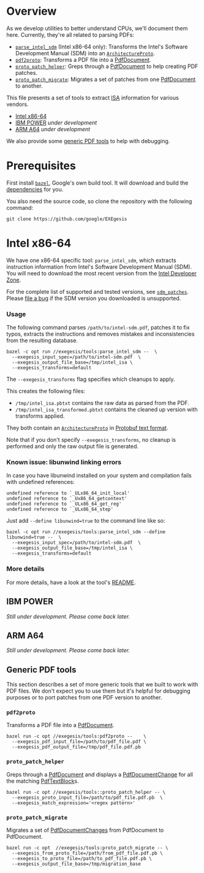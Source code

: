 

# Overview

As we develop utilities to better understand CPUs, we'll document them here.
Currently, they're all related to parsing PDFs:

-   [`parse_intel_sdm`](#intel-x86-64) (Intel x86-64 only): Transforms the
    Intel's Software Development Manual (SDM) into an
    [`ArchitectureProto`](../proto/instructions.proto).
-   [`pdf2proto`](#pdf2proto): Transforms a PDF file into a
    [PdfDocument](../proto/pdf/pdf_document.proto).
-   [`proto_patch_helper`](#proto_patch_helper): Greps through a
    [PdfDocument](../proto/pdf/pdf_document.proto) to help creating PDF
    patches.
-   [`proto_patch_migrate`](#proto_patch_migrate): Migrates a set of patches
    from one [PdfDocument](../proto/pdf/pdf_document.proto) to another.

This file presents a set of tools to extract
[ISA](https://en.wikipedia.org/wiki/Instruction_set_architecture) information
for various vendors.

-   [Intel x86-64](#intel-x86-64)
-   [IBM POWER](#ibm-power) _under development_
-   [ARM A64](#arm-a64) _under development_

We also provide some [generic PDF tools](#generic-pdf-tools) to help with
debugging.

# Prerequisites

First install [`bazel`](http://bazel.io), Google's own build tool. It will
download and build the [dependencies](../../WORKSPACE) for you.

You also need the source code, so clone the repository with the following
command:

```shell
git clone https://github.com/google/EXEgesis
```

# Intel x86-64

We have one x86-64 specific tool: `parse_intel_sdm`, which extracts instruction
information from Intel's Software Development Manual (SDM). You will need to
download the most recent version from the [Intel Developer
Zone](https://software.intel.com/en-us/articles/intel-sdm).

For the complete list of supported and tested versions, see
[`sdm_patches`](../x86/pdf/sdm_patches/). Please [file a
bug](https://github.com/google/EXEgesis/issues) if the SDM version you
downloaded is unsupported.

### Usage

The following command parses `/path/to/intel-sdm.pdf`, patches it to fix typos,
extracts the instructions and removes mistakes and inconsistencies from the
resulting database.

```shell
bazel -c opt run //exegesis/tools:parse_intel_sdm --  \
  --exegesis_input_spec=/path/to/intel-sdm.pdf  \
  --exegesis_output_file_base=/tmp/intel_isa \
  --exegesis_transforms=default
```

The `--exegesis_transforms` flag specifies which cleanups to apply.

This creates the following files:

-   `/tmp/intel_isa.pbtxt` contains the raw data as parsed from the PDF.
-   `/tmp/intel_isa_transformed.pbtxt` contains the cleaned up version with
    transforms applied.

They both contain an [`ArchitectureProto`](../proto/instructions.proto)
in [Protobuf text
format](https://developers.google.com/protocol-buffers/docs/reference/cpp/google.protobuf.text_format).

Note that if you don't specify `--exegesis_transforms`, no cleanup is performed
and only the raw output file is generated.

### Known issue: libunwind linking errors

In case you have libunwind installed on your system and compilation fails with
undefined references:

```
undefined reference to `_ULx86_64_init_local'
undefined reference to `_Ux86_64_getcontext'
undefined reference to `_ULx86_64_get_reg'
undefined reference to `_ULx86_64_step'
```

Just add `--define libunwind=true` to the command line like so:

```shell
bazel -c opt run //exegesis/tools:parse_intel_sdm --define libunwind=true --  \
  --exegesis_input_spec=/path/to/intel-sdm.pdf  \
  --exegesis_output_file_base=/tmp/intel_isa \
  --exegesis_transforms=default
```

### More details

For more details, have a look at the tool's
[README](../x86/pdf/README.md).

## IBM POWER

_Still under development. Please come back later._

## ARM A64

_Still under development. Please come back later._

## Generic PDF tools

This section describes a set of more generic tools that we built to work with
PDF files. We don't expect you to use them but it's helpful for debugging
purposes or to port patches from one PDF version to another.

### `pdf2proto`

Transforms a PDF file into a
[PdfDocument](../proto/pdf/pdf_document.proto).

```shell
bazel run -c opt //exegesis/tools:pdf2proto --    \
  --exegesis_pdf_input_file=/path/to/pdf_file.pdf \
  --exegesis_pdf_output_file=/tmp/pdf_file.pdf.pb
```

### `proto_patch_helper`

Greps through a [PdfDocument](../proto/pdf/pdf_document.proto) and
displays a [PdfDocumentChange](../proto/pdf/pdf_document.proto) for all
the matching [PdfTextBlock](../proto/pdf/pdf_document.proto)s.

```shell
bazel run -c opt //exegesis/tools::proto_patch_helper -- \
  --exegesis_proto_input_file=/path/to/pdf_file.pdf.pb  \
  --exegesis_match_expression='<regex pattern>'
```

### `proto_patch_migrate`

Migrates a set of [PdfDocumentChanges](../proto/pdf/pdf_document.proto)
from PdfDocument to PdfDocument.

```shell
bazel run -c opt  //exegesis/tools:proto_patch_migrate -- \
  --exegesis_from_proto_file=/path/from_pdf_file.pdf.pb \
  --exegesis_to_proto_file=/path/to_pdf_file.pdf.pb \
  --exegesis_output_file_base=/tmp/migration_base
```

